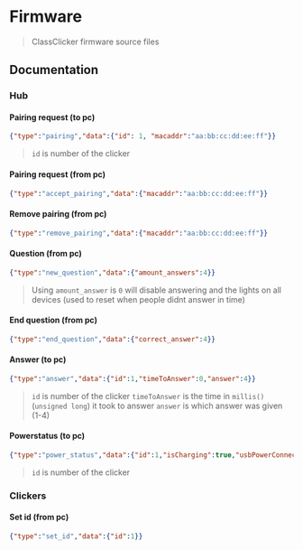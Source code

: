 # Firmware 
> ClassClicker firmware source files


## Documentation
### Hub
#### Pairing request (to pc)
```json
{"type":"pairing","data":{"id": 1, "macaddr":"aa:bb:cc:dd:ee:ff"}}
```
> `id` is number of the clicker

#### Pairing request (from pc)
```json
{"type":"accept_pairing","data":{"macaddr":"aa:bb:cc:dd:ee:ff"}}
```

#### Remove pairing (from pc)
```json
{"type":"remove_pairing","data":{"macaddr":"aa:bb:cc:dd:ee:ff"}}
```

#### Question (from pc)
```json
{"type":"new_question","data":{"amount_answers":4}}
```
> Using `amount_answer` is `0` will disable answering and the lights on all devices (used to reset when people didnt answer in time)

#### End question (from pc)
```json
{"type":"end_question","data":{"correct_answer":4}}
```

#### Answer (to pc)
```json
{"type":"answer","data":{"id":1,"timeToAnswer":0,"answer":4}}
```
> `id` is number of the clicker
> `timeToAnswer` is the time in `millis()` (`unsigned long`) it took to answer
> `answer` is which answer was given (1-4)

#### Powerstatus (to pc)
```json
{"type":"power_status","data":{"id":1,"isCharging":true,"usbPowerConnected":false,"batteryVoltage":3.23131}}
```
> `id` is number of the clicker

### Clickers
#### Set id (from pc)
```json
{"type":"set_id","data":{"id":1}}
```
